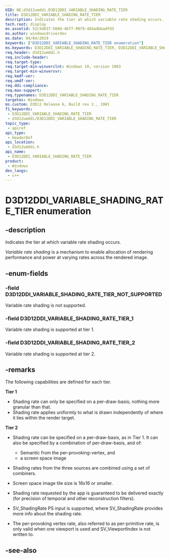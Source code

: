 ```yaml
---
UID: NE:d3d12umddi.D3D12DDI_VARIABLE_SHADING_RATE_TIER
title: D3D12DDI_VARIABLE_SHADING_RATE_TIER
description: Indicates the tier at which variable rate shading occurs.
tech.root: display
ms.assetid: 52c5d637-560d-4bf7-99f9-484adbbadfd3
ms.author: windowsdriverdev
ms.date: 04/04/2019
keywords: ["D3D12DDI_VARIABLE_SHADING_RATE_TIER enumeration"]
ms.keywords: D3D12DDI_VARIABLE_SHADING_RATE_TIER, D3D12DDI_VARIABLE_SHADING_RATE_TIER,
req.header: d3d12umddi.h
req.include-header: 
req.target-type: 
req.target-min-winverclnt: Windows 10, version 1903
req.target-min-winversvr: 
req.kmdf-ver: 
req.umdf-ver: 
req.ddi-compliance: 
req.max-support: 
req.typenames: D3D12DDI_VARIABLE_SHADING_RATE_TIER
targetos: Windows
ms.custom: D3D12 Release 6, Build rev 2., 19H1
f1_keywords:
 - D3D12DDI_VARIABLE_SHADING_RATE_TIER
 - d3d12umddi/D3D12DDI_VARIABLE_SHADING_RATE_TIER
topic_type:
 - apiref
api_type:
 - HeaderDef
api_location:
 - d3d12umddi.h
api_name:
 - D3D12DDI_VARIABLE_SHADING_RATE_TIER
product:
 - Windows
dev_langs:
 - c++
---
```


# D3D12DDI_VARIABLE_SHADING_RATE_TIER enumeration


## -description

Indicates the tier at which variable rate shading occurs.

*Variable rate shading* is a mechanism to enable allocation of rendering performance and power at varying rates across the rendered image.

## -enum-fields

### -field D3D12DDI_VARIABLE_SHADING_RATE_TIER_NOT_SUPPORTED

Variable rate shading is not supported.

### -field D3D12DDI_VARIABLE_SHADING_RATE_TIER_1

Variable rate shading is supported at tier 1.

### -field D3D12DDI_VARIABLE_SHADING_RATE_TIER_2

Variable rate shading is supported at tier 2.

## -remarks

The following capabilities are defined for each tier.

**Tier 1**

* Shading rate can only be specified on a per-draw-basis; nothing more granular than that.
* Shading rate applies uniformly to what is drawn independently of where it lies within the render target.

**Tier 2**

* Shading rate can be specified on a per-draw-basis, as in Tier 1. It can also be specified by a combination of per-draw-basis, and of:

    * Semantic from the per-provoking-vertex, and
    * a screen space image

* Shading rates from the three sources are combined using a set of combiners.
* Screen space image tile size is 16x16 or smaller.
* Shading rate requested by the app is guaranteed to be delivered exactly  (for precision of temporal and other reconstruction filters).
* SV_ShadingRate PS input is supported, where SV_ShadingRate provides more info about the shading rate.
* The per-provoking vertex rate, also referred to as per-primitive rate, is only valid when one viewport is used and SV_ViewportIndex is not written to.

## -see-also

